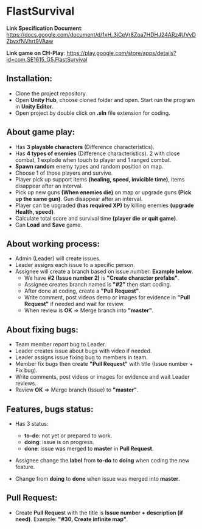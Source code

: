 # FlastSurvival

**Link Specification Document**: https://docs.google.com/document/d/1xH_3iCeVr8Zoa7HDHJ24ARz4UVyDZbvxfNVhrt9VAaw

**Link game on CH-Play**: https://play.google.com/store/apps/details?id=com.SE1615_G5.FlastSurvival

## Installation:
- Clone the project repository.
- Open **Unity Hub**, choose cloned folder and open. Start run the program in **Unity Editor**.
- Open project by double click on **.sln** file extension for coding.

## About game play:
- Has **3 playable characters** (Difference characteristics).
- Has **4 types of enemies** (Difference characteristics). 2 with close combat, 1 explode when touch to player and 1 ranged combat.
- **Spawn random** enemy types and random position on map.
- Choose 1 of those players and survive.
- Player pick up support items **(healing, speed, invicible time)**, items disappear after an interval.
- Pick up new guns **(When enemies die)** on map or upgrade guns **(Pick up the same gun)**. Gun disappear after an interval.
- Player can be upgraded **(has required XP)** by killing enemies **(upgrade Health, speed)**.
- Calculate total score and survival time **(player die or quit game)**.
- Can **Load** and **Save** game.


## About working process:

- Admin (Leader) will create issues.
- Leader assigns each issue to a specific person.
- Assignee will create a branch based on issue number. **Example below**.
  - We have **#2 (Issue number 2)** is **"Create character prefabs"**.
  - Assignee creates branch named is **"#2"** then start coding.
  - After done at coding, create a **"Pull Request"**.
  - Write comment, post videos demo or images for evidence in **"Pull Request"** if needed and wait for review.
  - When review is **OK** => Merge branch into **"master"**.
  


## About fixing bugs:
- Team member report bug to Leader.
- Leader creates issue about bugs with video if needed.
- Leader assigns issue fixing bug to members in team.
- Member fix bugs then create **"Pull Request"** with title (Issue number + Fix bug).
- Write comments, post videos or images for evidence and wait Leader reviews.
- Review **OK** => Merge branch (Issue) to **"master"**.


## Features, bugs status:
- Has 3 status:
  - **to-do**: not yet or prepared to work.
  - **doing**: issue is on progress.
  - **done**: issue was merged to **master** in **Pull Request**.

- Assignee change the **label** from **to-do** to **doing** when coding the new feature.
- Change from **doing** to **done** when issue was merged into **master**.


## Pull Request:
- Create **Pull Reques**t with the title is **Issue number + description (if need)**. Example:  **"#30, Create infinite map"**.
